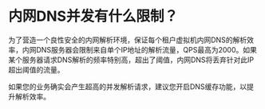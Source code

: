 # 内网DNS并发有什么限制？<a name="dns_faq_033"></a>

为了营造一个良性安全的内网解析环境，保证每个租户虚拟机内网DNS的解析效率，内网DNS服务器会限制来自单个IP地址的解析流量，QPS最高为2000。如果某个服务器请求DNS解析的频率特别高，超出了阈值，内网DNS将丢弃针对此IP超出阈值的流量。

如果您的业务确实会产生超高的并发解析请求，建议您开启DNS缓存功能，以提升解析效率。

